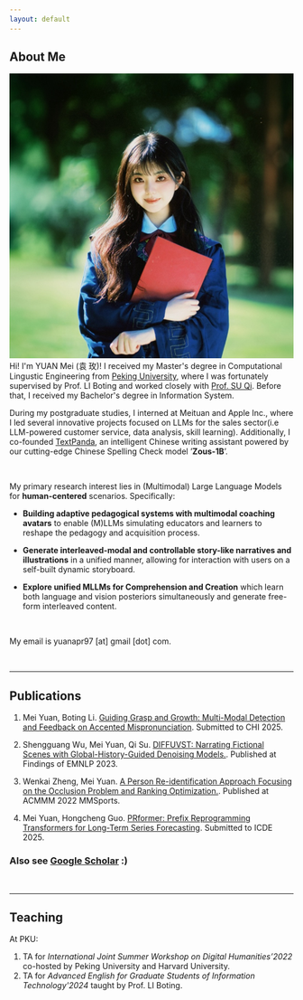 ```yaml
---
layout: default
---
```


## About Me

<img class="profile-picture" src="imgs/profile.jpeg">
<!-- <span style="font-family:'KaiTi', 'STKaiti', 'Kaiti SC', serif;">袁 玫</span> -->
<!-- Hi! I'm YUAN Mei (<font face="楷体">袁 玫</font>)!  -->
Hi! I'm YUAN Mei (<span style="font-family:'KaiTi', 'STKaiti', 'Kaiti SC', serif;">袁 玫</span>)! I received my Master's degree in Computational Lingustic Engineering from <a href="https://english.pku.edu.cn">Peking University</a>, where I was fortunately supervised by Prof. LI Boting and worked closely with <a href="https://scholar.google.com.hk/citations?user=9f4JUrUAAAAJ&hl=en">Prof. SU Qi</a>. Before that, I received my Bachelor's degree in Information System.

During my postgraduate studies, I interned at Meituan and Apple Inc., where I led several innovative projects focused on LLMs for the sales sector(i.e LLM-powered customer service, data analysis, skill learning). Additionally, I co-founded <a href="http://textpanda.cn">TextPanda</a>, an intelligent Chinese writing assistant powered by our cutting-edge Chinese Spelling Check model ’**Zous-1B**’.

<br />

My primary research interest lies in (Multimodal) Large Language Models for **human-centered** scenarios. Specifically:

- **Building adaptive pedagogical systems with multimodal coaching avatars** to enable (M)LLMs simulating educators and learners to reshape the pedagogy and acquisition process.

- **Generate interleaved-modal and controllable story-like narratives and illustrations** in a unified manner, allowing for interaction with users on a self-built dynamic storyboard.
  
- **Explore unified MLLMs for Comprehension and Creation** which learn both language and vision posteriors simultaneously and generate free-form interleaved content.

<br />

My email is yuanapr97 [at] gmail [dot] com.  


<br />

****

## Publications

1. Mei Yuan, Boting Li. [Guiding Grasp and Growth: Multi-Modal Detection and Feedback on Accented Mispronunciation](). Submitted to CHI 2025.

2. Shengguang Wu, Mei Yuan, Qi Su. [DIFFUVST: Narrating Fictional Scenes with Global-History-Guided Denoising Models.](https://arxiv.org/pdf/2312.07066v1). Published at Findings of EMNLP 2023.

3. Wenkai Zheng, Mei Yuan. [A Person Re-identification Approach Focusing on the Occlusion Problem and Ranking Optimization.](https://dl.acm.org/doi/abs/10.1145/3552437.3555692). Published at ACMMM 2022 MMSports.

4. Mei Yuan, Hongcheng Guo. [PRformer: Prefix Reprogramming Transformers for Long-Term Series Forecasting](https://drive.google.com/file/d/1TRluzIIIRiTBxrD3ftzOAN_xotqOAwpz/view?usp=sharing). Submitted to ICDE 2025.


### Also see [Google Scholar](https://scholar.google.com/citations?user=q4kZ8WMAAAAJ&hl=en) :)  


&nbsp;

****

## Teaching
At PKU:
1. TA for *International Joint Summer Workshop on Digital Humanities’2022* co-hosted by Peking University and Harvard University.
2. TA for *Advanced English for Graduate Students of Information Technology'2024* taught by Prof. LI Boting.


<br />




